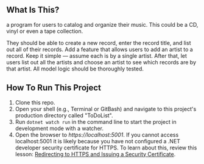 ## What Is This?

 a program for users to catalog and organize their music. This could be a CD, vinyl or even a tape collection.

They should be able to create a new record, enter the record title, and list out all of their records.
Add a feature that allows users to add an artist to a record. Keep it simple — assume each is by a single artist.
After that, let users list out all the artists and choose an artist to see which records are by that artist.
All model logic should be thoroughly tested.

## How To Run This Project

1. Clone this repo.
2. Open your shell (e.g., Terminal or GitBash) and navigate to this project's production directory called "ToDoList". 
3. Run `dotnet watch run` in the command line to start the project in development mode with a watcher.
4. Open the browser to _https://localhost:5001_. If you cannot access localhost:5001 it is likely because you have not configured a .NET developer security certificate for HTTPS. To learn about this, review this lesson: [Redirecting to HTTPS and Issuing a Security Certificate](https://www.learnhowtoprogram.com/c-and-net/basic-web-applications/redirecting-to-https-and-issuing-a-security-certificate).